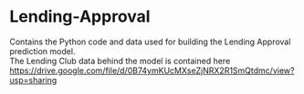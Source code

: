 # Lending-Approval
Contains the Python code and data used for building the Lending Approval prediction model.  
The Lending Club data behind the model is contained here https://drive.google.com/file/d/0B74ymKUcMXseZjNRX2R1SmQtdmc/view?usp=sharing
